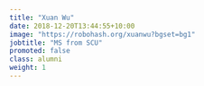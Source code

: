 ```yaml
---
title: "Xuan Wu"
date: 2018-12-20T13:44:55+10:00
image: "https://robohash.org/xuanwu?bgset=bg1"
jobtitle: "MS from SCU"
promoted: false
class: alumni
weight: 1
---
```

